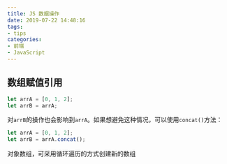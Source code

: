 ```yaml
---
title: JS 数据操作
date: 2019-07-22 14:48:16
tags:
- tips
categories:
- 前端
- JavaScript
---
```


## 数组赋值引用

```js
let arrA = [0, 1, 2];
let arrB = arrA;
```
对<code>arrB</code>的操作也会影响到<code>arrA</code>。如果想避免这种情况，可以使用<code>concat()</code>方法：
```js
let arrA = [0, 1, 2];
let arrB = arrA.concat();
```
对象数组，可采用循环遍历的方式创建新的数组

